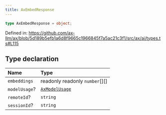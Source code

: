```yaml
---
title: AxEmbedResponse
---
```


```ts
type AxEmbedResponse = object;
```

Defined in: https://github.com/ax-llm/ax/blob/5d189b5efb1a6d8f9665c1966845f7a5ac21c3f1/src/ax/ai/types.ts#L115

## Type declaration

| Name | Type |
| :------ | :------ |
| <a id="embeddings"></a> `embeddings` | readonly readonly `number`[][] |
| <a id="modelUsage"></a> `modelUsage`? | [`AxModelUsage`](/api/#03-apidocs/typealiasaxmodelusage) |
| <a id="remoteId"></a> `remoteId`? | `string` |
| <a id="sessionId"></a> `sessionId`? | `string` |
